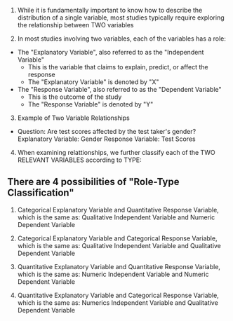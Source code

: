 <!-- Examining Relationships Between Two Variables --> 

1. While it is fundamentally important to know how to describe the distribution of a single variable, most studies typically require exploring the relationship between TWO variables 

2. In most studies involving two variables, each of the variables has a role:
  - The "Explanatory Variable", also referred to as the "Independent Variable" 
    - This is the variable that claims to explain, predict, or affect the response 
    - The "Explanatory Variable" is denoted by "X" 
  - The "Response Variable", also referred to as the "Dependent Variable" 
    - This is the outcome of the study 
    - The "Response Variable" is denoted by "Y"
  
3. Example of Two Variable Relationships 
  - Question: Are test scores affected by the test taker's gender? 
    Explanatory Variable: Gender 
    Response Variable: Test Scores 
    
4. When examining relattionships, we further classify each of the TWO RELEVANT VARIABLES according to TYPE:

## There are 4 possibilities of "Role-Type Classification" ##
  
  1. Categorical Explanatory Variable and Quantitative Response Variable, which is the same as:
       Qualitative Independent Variable and Numeric Dependent Variable 
       
  2. Categorical Explanatory Variable and Categorical Response Variable, which is the same as:
       Qualitative Independent Variable and Qualitative Dependent Variable
       
  3. Quantitative Explanatory Variable and Quantitative Response Variable, which is the same as:
       Numeric Independent Variable and Numeric Dependent Variable
       
  4. Quantitative Explanatory Variable and Categorical Response Variable, which is the same as: 
       Numerics Independent Variable and Qualitative Dependent Variable 
  